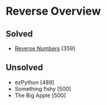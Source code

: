 # Reverse Overview

## Solved
* [Reverse Numbers](Reverse_Number.md) [359]    

## Unsolved
* ezPython [489]
* Something fishy [500]
* The Big Apple [500]

